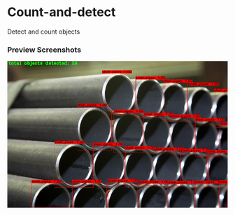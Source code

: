 # Count-and-detect
Detect and count objects

### Preview Screenshots
<img align="center" src="results/detection1 (2).png" />
